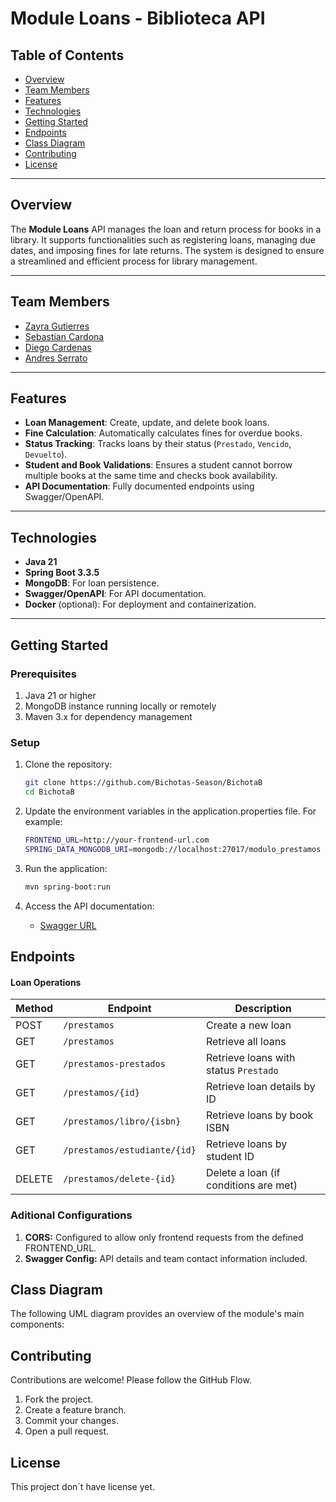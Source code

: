# Module Loans - Biblioteca API

## Table of Contents
- [Overview](#overview)
- [Team Members](#team-members)
- [Features](#features)
- [Technologies](#technologies)
- [Getting Started](#getting-started)
- [Endpoints](#endpoints)
- [Class Diagram](#class-diagram)
- [Contributing](#contributing)
- [License](#license)

---

## Overview

The **Module Loans** API manages the loan and return process for books in a library. It supports functionalities such as registering loans, managing due dates, and imposing fines for late returns. The system is designed to ensure a streamlined and efficient process for library management.

---


## Team Members

- [Zayra Gutierres](https://github.com/ZayraGS1403)    
- [Sebastian Cardona](https://github.com/SebastianCardona-P)
- [Diego Cardenas](https://github.com/diegcard)
- [Andres Serrato](https://github.com/andresserrato2004)


---

## Features
- **Loan Management**: Create, update, and delete book loans.
- **Fine Calculation**: Automatically calculates fines for overdue books.
- **Status Tracking**: Tracks loans by their status (`Prestado`, `Vencido`, `Devuelto`).
- **Student and Book Validations**: Ensures a student cannot borrow multiple books at the same time and checks book availability.
- **API Documentation**: Fully documented endpoints using Swagger/OpenAPI.

---

## Technologies
- **Java 21**
- **Spring Boot 3.3.5**
- **MongoDB**: For loan persistence.
- **Swagger/OpenAPI**: For API documentation.
- **Docker** (optional): For deployment and containerization.

---

## Getting Started

### Prerequisites
1. Java 21 or higher
2. MongoDB instance running locally or remotely
3. Maven 3.x for dependency management

### Setup
1. Clone the repository:
   ```bash
   git clone https://github.com/Bichotas-Season/BichotaB
   cd BichotaB
   ```

2. Update the environment variables in the application.properties file. For example:
    ```bash
    FRONTEND_URL=http://your-frontend-url.com
    SPRING_DATA_MONGODB_URI=mongodb://localhost:27017/modulo_prestamos
    ```

3. Run the application:
    ```bash
    mvn spring-boot:run
    ```

4. Access the API documentation:
    * [Swagger URL](https://app.swaggerhub.com/apis-docs/DIEGOSP778/modulo-prestamos_api/1.0#/)

## Endpoints

#### Loan Operations

| Method | Endpoint                   | Description                                         |
|--------|----------------------------|-----------------------------------------------------|
| POST   | `/prestamos`               | Create a new loan                                   |
| GET    | `/prestamos`               | Retrieve all loans                                  |
| GET    | `/prestamos-prestados`     | Retrieve loans with status `Prestado`              |
| GET    | `/prestamos/{id}`          | Retrieve loan details by ID                        |
| GET    | `/prestamos/libro/{isbn}`  | Retrieve loans by book ISBN                        |
| GET    | `/prestamos/estudiante/{id}` | Retrieve loans by student ID                      |
| DELETE | `/prestamos/delete-{id}`   | Delete a loan (if conditions are met)              |

### Aditional Configurations
1. **CORS:** Configured to allow only frontend requests from the defined FRONTEND_URL.
2. **Swagger Config:** API details and team contact information included.

## Class Diagram
The following UML diagram provides an overview of the module's main components:


## Contributing

Contributions are welcome! Please follow the GitHub Flow.
1. Fork the project.
2. Create a feature branch.
3. Commit your changes.
4. Open a pull request.

## License

This project don´t have license yet.
